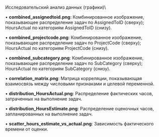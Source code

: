 Исследовательский анализ данных (графики)\

•  **combined_assignedtoid.png**: Комбинированное изображение, показывающее распределение задач по AssignedToID (сверху); HoursActual по категориям AssignedToID (снизу).

•  **combined_projectcode.png**: Комбинированное изображение, показывающее распределение задач по ProjectCode (сверху); HoursActual по категориям ProjectCode (снизу).

•  **combined_subcategory.png**: Комбинированное изображение, показывающее распределение задач по SubCategory (сверху); HoursActual по категориям SubCategory (снизу).

•  **correlation_matrix.png**: Матрица корреляции, показывающая взаимосвязь между числовыми признаками и целевой переменной.

•  **distribution_HoursActual.png**: Распределение фактических часов, затраченных на выполнение задач. 

•  **distribution_HoursEstimate.png**: Распределение оценочных часов, запланированных на выполнение задач. 

•  **scatter_hours_estimate_vs_actual.png**: Зависимость фактического времени от оценки.
